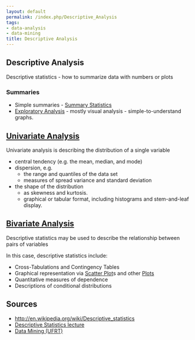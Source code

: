 ```yaml
---
layout: default
permalink: /index.php/Descriptive_Analysis
tags:
- data-analysis
- data-mining
title: Descriptive Analysis
---
```

## Descriptive Analysis
Descriptive statistics - how to summarize data with numbers or plots 


### Summaries
- Simple summaries - [Summary Statistics](Summary_Statistics) 
- [Exploratory Analysis](Exploratory_Analysis) - mostly visual analysis - simple-to-understand graphs.


## [Univariate Analysis](Univariate_Analysis)
Univariate analysis is describing the distribution of a single variable
- central tendency (e.g. the mean, median, and mode) 
- dispersion, e.g. 
  - the range and quantiles of the data set
  - measures of spread variance and standard deviation
- the shape of the distribution 
  - as skewness and kurtosis. 
  - graphical or tabular format, including histograms and stem-and-leaf display.


## [Bivariate Analysis](Bivariate_Analysis)
Descriptive statistics may be used to describe the relationship between pairs of variables

In this case, descriptive statistics include:
- Cross-Tabulations and Contingency Tables
- Graphical representation via [Scatter Plot](Scatter_Plot)s and other [Plots](Plots)
- Quantitative measures of dependence
- Descriptions of conditional distributions



## Sources
- http://en.wikipedia.org/wiki/Descriptive_statistics
- [Descriptive Statistics lecture](http://www.pitt.edu/~super1/lecture/lec0421/index.htm)
- [Data Mining (UFRT)](Data_Mining_(UFRT))
